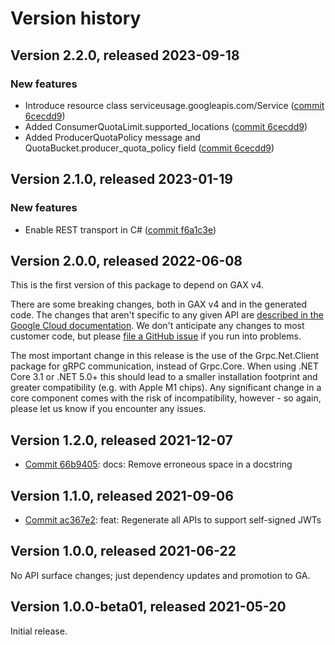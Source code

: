 # Version history

## Version 2.2.0, released 2023-09-18

### New features

- Introduce resource class serviceusage.googleapis.com/Service ([commit 6cecdd9](https://github.com/googleapis/google-cloud-dotnet/commit/6cecdd9badf4d838884abdf2faaba829b5225739))
- Added ConsumerQuotaLimit.supported_locations ([commit 6cecdd9](https://github.com/googleapis/google-cloud-dotnet/commit/6cecdd9badf4d838884abdf2faaba829b5225739))
- Added ProducerQuotaPolicy message and QuotaBucket.producer_quota_policy field ([commit 6cecdd9](https://github.com/googleapis/google-cloud-dotnet/commit/6cecdd9badf4d838884abdf2faaba829b5225739))

## Version 2.1.0, released 2023-01-19

### New features

- Enable REST transport in C# ([commit f6a1c3e](https://github.com/googleapis/google-cloud-dotnet/commit/f6a1c3e8930f0e8209a079352765be3bb9039be2))

## Version 2.0.0, released 2022-06-08

This is the first version of this package to depend on GAX v4.

There are some breaking changes, both in GAX v4 and in the generated
code. The changes that aren't specific to any given API are [described in the Google Cloud
documentation](https://cloud.google.com/dotnet/docs/reference/help/breaking-gax4).
We don't anticipate any changes to most customer code, but please [file a
GitHub issue](https://github.com/googleapis/google-cloud-dotnet/issues/new/choose)
if you run into problems.

The most important change in this release is the use of the Grpc.Net.Client package
for gRPC communication, instead of Grpc.Core. When using .NET Core 3.1 or .NET 5.0+
this should lead to a smaller installation footprint and greater compatibility (e.g.
with Apple M1 chips). Any significant change in a core component comes with the risk
of incompatibility, however - so again, please let us know if you encounter any
issues.


## Version 1.2.0, released 2021-12-07

- [Commit 66b9405](https://github.com/googleapis/google-cloud-dotnet/commit/66b9405): docs: Remove erroneous space in a docstring
## Version 1.1.0, released 2021-09-06

- [Commit ac367e2](https://github.com/googleapis/google-cloud-dotnet/commit/ac367e2): feat: Regenerate all APIs to support self-signed JWTs

## Version 1.0.0, released 2021-06-22

No API surface changes; just dependency updates and promotion to GA.

## Version 1.0.0-beta01, released 2021-05-20

Initial release.
